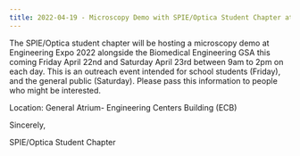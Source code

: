 ```yaml
---
title: 2022-04-19 - Microscopy Demo with SPIE/Optica Student Chapter at Engineering Expo 2022
---
```


The SPIE/Optica student chapter will be hosting a microscopy demo at Engineering Expo 2022 alongside the Biomedical Engineering GSA this coming Friday April 22nd and Saturday April 23rd between 9am to 2pm on each day. This is an outreach event intended for school students (Friday), and the general public (Saturday). Please pass this information to people who might be interested.

Location: General Atrium- Engineering Centers Building (ECB)

Sincerely,

SPIE/Optica Student Chapter
